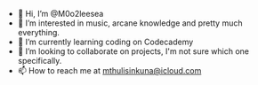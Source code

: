 - 👋 Hi, I’m @M0o2leesea
- 👀 I’m interested in music, arcane knowledge and pretty much everything.
- 🌱 I’m currently learning coding on Codecademy
- 💞️ I’m looking to collaborate on projects, I'm not sure which one specifically. 
- 📫 How to reach me at mthulisinkuna@icloud.com

<!---
M0o2leesea/M0o2leesea is a ✨ special ✨ repository because its `README.md` (this file) appears on your GitHub profile.
You can click the Preview link to take a look at your changes.
--->
